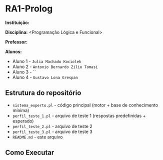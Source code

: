 # RA1-Prolog

**Instituição:** <PUCPR>

**Disciplina:** <Programação Lógica e Funcional>

**Professor:** <Frank Coelho de Alcantara>

**Alunos:**
- Aluno 1 - `Julia Machado Kociolek`
- Aluno 2 - `Antonio Bernardo Zilio Tomasi`
- Aluno 3 - ``
- Aluno 4 - `Gustavo Lona Grespan`

## Estrutura do repositório

- `sistema_experto.pl`  - código principal (motor + base de conhecimento mínima)
- `perfil_teste_1.pl`  - arquivo de teste 1 (respostas predefinidas + esperado)
- `perfil_teste_2.pl`  - arquivo de teste 2
- `perfil_teste_3.pl`  - arquivo de teste 3
- `README.md`          - este arquivo

## Como Executar
